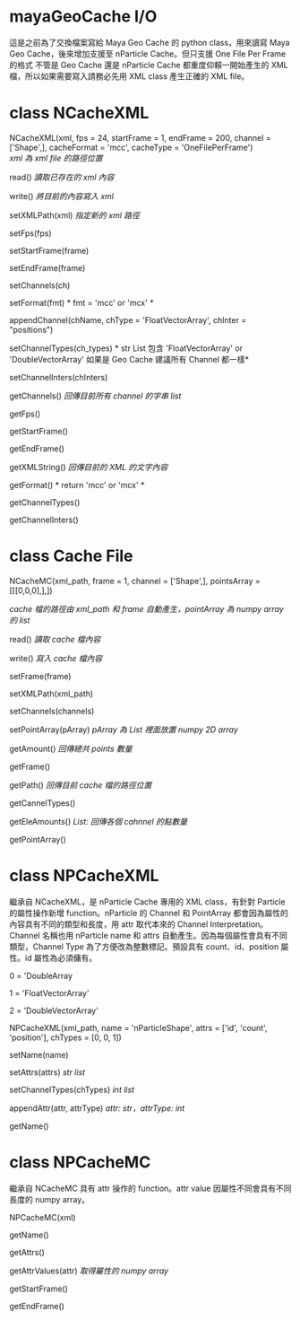 # mayaGeoCache I/O

這是之前為了交換檔案寫給 Maya Geo Cache 的 python class，用來讀寫 Maya Geo Cache，後來增加支援至 nParticle Cache。但只支援 One File Per Frame 的格式 
不管是 Geo Cache 還是 nParticle Cache 都重度仰賴一開始產生的 XML 檔，所以如果需要寫入請務必先用 XML class 產生正確的 XML file。


# class NCacheXML
NCacheXML(xml, fps = 24, startFrame = 1, endFrame = 200, channel = ['Shape',], cacheFormat = 'mcc', cacheType = 'OneFilePerFrame')  
*xml 為 xml file 的路徑位置*  

read() *讀取已存在的 xml 內容*  

write() *將目前的內容寫入 xml*  

  
setXMLPath(xml) *指定新的 xml 路徑*

setFps(fps)

setStartFrame(frame)

setEndFrame(frame)

setChannels(ch)

setFormat(fmt) * fmt = 'mcc' or 'mcx' *

appendChannel(chName, chType = 'FloatVectorArray', chInter = "positions")

setChannelTypes(ch_types) * str List 包含 'FloatVectorArray' or 'DoubleVectorArray' 如果是 Geo Cache 建議所有 Channel 都一樣*

setChannelInters(chInters)

  
getChannels() *回傳目前所有 channel 的字串 list*

 
getFps()

getStartFrame()

getEndFrame()

getXMLString() *回傳目前的 XML 的文字內容*

getFormat() * return 'mcc' or 'mcx' *

getChannelTypes()

getChannelInters()

# class Cache File

NCacheMC(xml_path, frame = 1, channel = ['Shape',], pointsArray = [[[0,0,0],],])  

*cache 檔的路徑由 xml_path 和 frame 自動產生，pointArray 為 numpy array 的 list*

read() *讀取 cache 檔內容*

write() *寫入 cache 檔內容*

setFrame(frame)

setXMLPath(xml_path)

setChannels(channels)

setPointArray(pArray) *pArray 為 List 裡面放置 numpy 2D array*

getAmount() *回傳總共 points 數量*

getFrame()

getPath() *回傳目前 cache 檔的路徑位置*

getCannelTypes()

getEleAmounts() *List: 回傳各個 cahnnel 的點數量*

getPointArray()

# class NPCacheXML

繼承自 NCacheXML，是 nParticle Cache 專用的 XML class，有針對 Particle 的屬性操作新增 function。nParticle 的 Channel 和 PointArray 都會因為屬性的內容具有不同的類型和長度，用 attr 取代本來的 Channel Interpretation。Channel 名稱也用 nParticle name 和 attrs 自動產生。因為每個屬性會具有不同類型，Channel Type 為了方便改為整數標記。預設具有 count、id、position 屬性。id 屬性為必須傭有。

0 = 'DoubleArray

1 = 'FloatVectorArray'

2 = 'DoubleVectorArray'

NPCacheXML(xml_path, name = 'nParticleShape', attrs = ['id', 'count', 'position'], chTypes = [0, 0, 1])

setName(name)

setAttrs(attrs) *str list*

setChannelTypes(chTypes) *int list*

appendAttr(attr, attrType) *attr: str，attrType: int*

getName()

# class NPCacheMC

繼承自 NCacheMC 具有 attr 操作的 function。attr value 因屬性不同會具有不同長度的 numpy array。

NPCacheMC(xml)

getName()

getAttrs()

getAttrValues(attr) *取得屬性的 numpy array*

getStartFrame()

getEndFrame()
